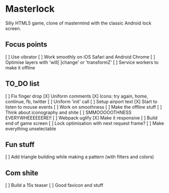 # Masterlock

Silly HTML5 game, clone of mastermind with the classic Android lock screen.

## Focus points

[ ] Use vibrator
[ ] Work smoothly on iOS Safari and Android Chrome
[ ] Optimise layers with 'will[ ]change' or 'transformZ'
[ ] Service workers to make it offline

## TO_DO list

[ ] Fix finger drop
[X] Uniform comments
[X] Icons: try again, home, continue, fb, twitter
[ ] Uniform 'init' call
[ ] Setup airport text
[X] Start to listen to mouse events
[ ] Work on smoothness
[ ] Make the offline stuff
[ ] Think about iconography and shite
[ ] SMMOOOOOTHNESS EVERYWHEEEEEERE!!
[ ] Webpack uglify
[X] Make it responsive
[ ] Build end of game screen
[ ] Lock optimisation with next request frame?
[ ] Make everything unselectable

## Fun stuff

[ ] Add triangle building while making a pattern (with filters and colors)


## Com shite

[ ] Build a 15s teaser
[ ] Good favicon and stuff
